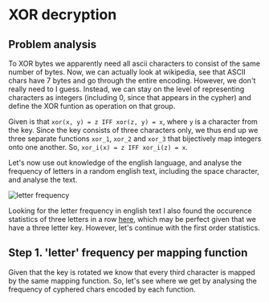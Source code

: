 # XOR decryption

## Problem analysis

To XOR bytes we apparently need all ascii characters to consist of the same number of bytes. Now, we can actually look
at wikipedia, see that ASCII chars have 7 bytes and go through the entire encoding. However, we don't really need to I
guess. Instead, we can stay on the level of representing characters as integers (including 0, since that appears in the
cypher) and define the XOR funtion as operation on that group.

Given is that `xor(x, y) = z IFF xor(z, y) = x`, where `y` is a character from the key. Since the key consists of three
characters only, we thus end up we three separate functions `xor_1`, `xor_2` and `xor_3` that bijectively map integers
onto one another. So, `xor_i(x) = z IFF xor_i(z) = x`.

Let's now use out knowledge of the english language, and analyse the frequency of letters in a random english text,
including the space character, and analyse the text.

![letter frequency](/letter-freq.png)

Looking for the letter frequency in english text I also found the occurence statistics of three letters in a row
[here](https://web.archive.org/web/20170918020907/http://www.data-compression.com/english.html), which may be perfect
given that we have a three letter key. However, let's continue with the first order statistics.

## Step 1. 'letter' frequency per mapping function

Given that the key is rotated we know that every third character is mapped by the same mapping function. So, let's see
where we get by analysing the frequency of cyphered chars encoded by each function.
